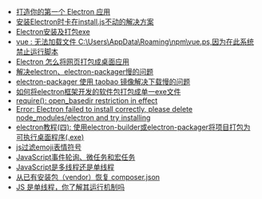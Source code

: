  - <A HREF="https://www.electronjs.org/docs/tutorial/first-app#installing-electron" >打造你的第一个 Electron 应用 </A>
 - <A HREF="https://www.jianshu.com/p/eac8f37d6992"  >安装Electron时卡在install.js不动的解决方案 </A>
 - <A HREF="https://blog.csdn.net/fukaiit/article/details/90964319"  >Electron安装及打包exe </A>
 - <A HREF="https://blog.csdn.net/wqnmlgbsz/article/details/100654258"  >vue : 无法加载文件 C:\Users\AppData\Roaming\npm\vue.ps,因为在此系统禁止运行脚本</A>
 - <A HREF="https://blog.csdn.net/a727911438/article/details/70834467?utm_source=itdadao&utm_medium=referral"  >Electron 怎么将网页打包成桌面应用</A>
 - <A HREF="https://www.jianshu.com/p/520934cea5ee"  >解决electron、electron-packager慢的问题 </A>
 - <A HREF="https://blog.csdn.net/u013244720/article/details/103277583"  >electron-packager 使用 taobao 镜像解决下载慢的问题</A>
 - <A HREF="https://www.zhihu.com/question/49792200"  >如何将electron框架开发的软件包打包成单一exe文件 </A>
 - <A HREF="https://www.fujieace.com/php/open_basedir.html"  >require(): open_basedir restriction in effect</A>
 - <A HREF="https://blog.csdn.net/studentenglish/article/details/97621577"  >Error: Electron failed to install correctly, please delete node_modules/electron and try installing </A>
 - <A HREF="https://www.cnblogs.com/silenzio/p/11639960.html"  >electron教程(四): 使用electron-builder或electron-packager将项目打包为可执行桌面程序(.exe) </A>
 - <A HREF="https://www.cnblogs.com/cqingt/p/5654366.html"  >js过滤emoji表情符号 </A>
 - <A HREF="https://blog.csdn.net/qq_41805715/article/details/84849280"  >JavaScript事件轮询、微任务和宏任务 </A>
 - <A HREF="https://blog.csdn.net/qq_36995542/article/details/80007381"  >JavaScript是多线程还是单线程</A>
 - <A HREF="https://cloud.tencent.com/developer/article/1120911"  >从已有安装包（vendor）恢复 composer.json </A>
 - <A HREF="https://www.jianshu.com/p/f478f15c1671"  >JS 是单线程，你了解其运行机制吗</A>
